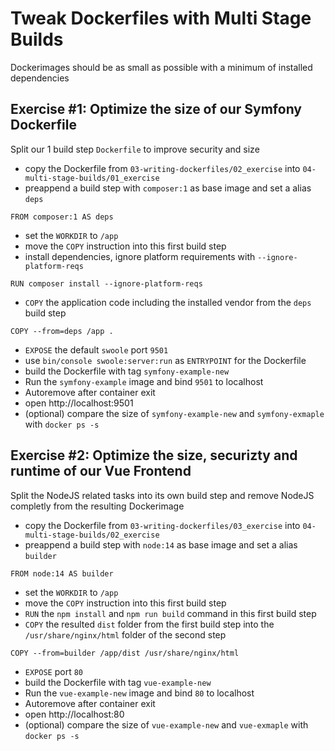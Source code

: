 # Tweak Dockerfiles with Multi Stage Builds
Dockerimages should be as small as possible with a minimum of installed dependencies

## Exercise #1: Optimize the size of our Symfony Dockerfile
Split our 1 build step `Dockerfile` to improve security and size

* copy the Dockerfile from `03-writing-dockerfiles/02_exercise` into `04-multi-stage-builds/01_exercise`
* preappend a build step with `composer:1` as base image and set a alias `deps`
```docker
FROM composer:1 AS deps
```
* set the `WORKDIR` to `/app`
* move the `COPY` instruction into this first build step
* install dependencies, ignore platform requirements with `--ignore-platform-reqs`
```docker
RUN composer install --ignore-platform-reqs
```
* `COPY` the application code including the installed vendor from the `deps` build step
```docker
COPY --from=deps /app .
```
* `EXPOSE` the default `swoole` port `9501`
* use `bin/console swoole:server:run` as `ENTRYPOINT` for the Dockerfile
* build the Dockerfile with tag `symfony-example-new`
* Run the `symfony-example` image and bind `9501` to localhost
* Autoremove after container exit
* open http://localhost:9501
* (optional) compare the size of `symfony-example-new` and `symfony-exmaple` with `docker ps -s`

## Exercise #2: Optimize the size, securizty and runtime of our Vue Frontend
Split the NodeJS related tasks into its own build step and remove NodeJS completly from the resulting Dockerimage

* copy the Dockerfile from `03-writing-dockerfiles/03_exercise` into `04-multi-stage-builds/02_exercise`
* preappend a build step with `node:14` as base image and set a alias `builder`
```docker
FROM node:14 AS builder
```
* set the `WORKDIR` to `/app`
* move the `COPY` instruction into this first build step
* `RUN` the `npm install` and `npm run build` command in this first build step
* `COPY` the resulted `dist` folder from the first build step into the `/usr/share/nginx/html` folder of the second step
```docker
COPY --from=builder /app/dist /usr/share/nginx/html
```
* `EXPOSE` port `80`
* build the Dockerfile with tag `vue-example-new`
* Run the `vue-example-new` image and bind `80` to localhost
* Autoremove after container exit
* open http://localhost:80
* (optional) compare the size of `vue-example-new` and `vue-exmaple` with `docker ps -s`
